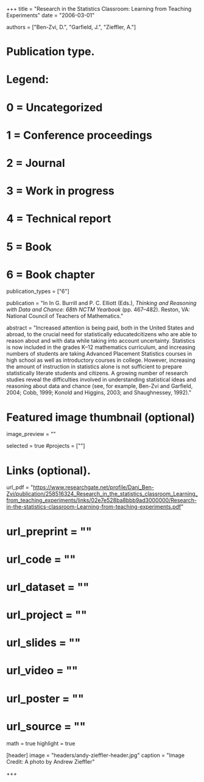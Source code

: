 +++
title = "Research in the Statistics Classroom: Learning from Teaching Experiments"
date = "2006-03-01"

authors = ["Ben-Zvi, D.", "Garfield, J.", "Zieffler, A."]

# Publication type.
# Legend:
# 0 = Uncategorized
# 1 = Conference proceedings
# 2 = Journal
# 3 = Work in progress
# 4 = Technical report
# 5 = Book
# 6 = Book chapter
publication_types = ["6"]

publication = "In In G. Burrill and P. C. Elliott (Eds.), *Thinking and Reasoning with Data and Chance: 68th NCTM Yearbook* (pp. 467&ndash;482). Reston, VA: National Council of Teachers of Mathematics."


abstract = "Increased attention is being paid, both in the United States and abroad, to the crucial need for statistically educatedcitizens who are able to reason about and with data while taking into account uncertainty. Statistics is now included in the grades K&ndash;12 mathematics curriculum, and increasing numbers of students are taking Advanced Placement Statistics courses in high school as well as introductory courses in college. However, increasing the amount of instruction in statistics alone is not sufficient to prepare statistically literate students and citizens. A growing number of research studies reveal the difficulties involved in understanding statistical ideas and reasoning about data and chance (see, for example, Ben-Zvi and Garfield, 2004; Cobb, 1999; Konold and Higgins, 2003; and Shaughnessey, 1992)."


# Featured image thumbnail (optional)
image_preview = ""

selected = true
#projects = [""]


# Links (optional).
url_pdf = "https://www.researchgate.net/profile/Dani_Ben-Zvi/publication/258516324_Research_in_the_statistics_classroom_Learning_from_teaching_experiments/links/02e7e528ba8bbb9ad3000000/Research-in-the-statistics-classroom-Learning-from-teaching-experiments.pdf"
# url_preprint = ""
# url_code = ""
# url_dataset = ""
# url_project = ""
# url_slides = ""
# url_video = ""
# url_poster = ""
# url_source = ""

math = true
highlight = true

[header]
image = "headers/andy-zieffler-header.jpg"
caption = "Image Credit: A photo by Andrew Zieffler"

+++

